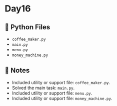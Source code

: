 # Day16

## 📄 Python Files
- `coffee_maker.py`
- `main.py`
- `menu.py`
- `money_machine.py`

## 📝 Notes
- Included utility or support file: `coffee_maker.py`.
- Solved the main task: `main.py`.
- Included utility or support file: `menu.py`.
- Included utility or support file: `money_machine.py`.